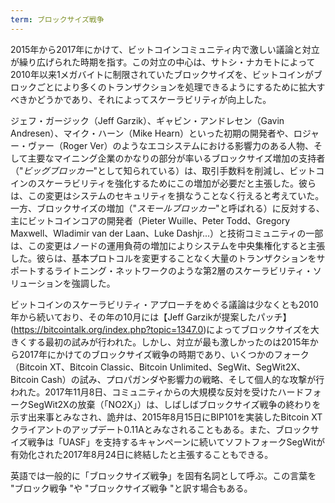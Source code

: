 ```yaml
---
term: ブロックサイズ戦争
---
```

2015年から2017年にかけて、ビットコインコミュニティ内で激しい議論と対立が繰り広げられた時期を指す。この対立の中心は、サトシ・ナカモトによって2010年以来1メガバイトに制限されていたブロックサイズを、ビットコインがブロックごとにより多くのトランザクションを処理できるようにするために拡大すべきかどうかであり、それによってスケーラビリティが向上した。

ジェフ・ガージック（Jeff Garzik）、ギャビン・アンドレセン（Gavin Andresen）、マイク・ハーン（Mike Hearn）といった初期の開発者や、ロジャー・ヴァー（Roger Ver）のようなエコシステムにおける影響力のある人物、そして主要なマイニング企業のかなりの部分が率いるブロックサイズ増加の支持者（"*ビッグブロッカー*"として知られている）は、取引手数料を削減し、ビットコインのスケーラビリティを強化するためにこの増加が必要だと主張した。彼らは、この変更はシステムのセキュリティを損なうことなく行えると考えていた。一方、ブロックサイズの増加（"*スモールブロッカー*"と呼ばれる）に反対する、主にビットコインコアの開発者（Pieter Wuille、Peter Todd、Gregory Maxwell、Wladimir van der Laan、Luke Dashjr...）と技術コミュニティの一部は、この変更はノードの運用負荷の増加によりシステムを中央集権化すると主張した。彼らは、基本プロトコルを変更することなく大量のトランザクションをサポートするライトニング・ネットワークのような第2層のスケーラビリティ・ソリューションを強調した。

ビットコインのスケーラビリティ・アプローチをめぐる議論は少なくとも2010年から続いており、その年の10月には【Jeff Garzikが提案したパッチ】(https://bitcointalk.org/index.php?topic=1347.0)によってブロックサイズを大きくする最初の試みが行われた。しかし、対立が最も激しかったのは2015年から2017年にかけてのブロックサイズ戦争の時期であり、いくつかのフォーク（Bitcoin XT、Bitcoin Classic、Bitcoin Unlimited、SegWit、SegWit2X、Bitcoin Cash）の試み、プロパガンダや影響力の戦略、そして個人的な攻撃が行われた。2017年11月8日、コミュニティからの大規模な反対を受けたハードフォークSegWit2Xの放棄（「NO2X」）は、しばしばブロックサイズ戦争の終わりを示す出来事とみなされ、詭弁は、2015年8月15日にBIP101を実装したBitcoin XTクライアントのアップデート0.11Aとみなされることもある。また、ブロックサイズ戦争は「UASF」を支持するキャンペーンに続いてソフトフォークSegWitが有効化された2017年8月24日に終結したと主張することもできる。

英語では一般的に「ブロックサイズ戦争」を固有名詞として呼ぶ。この言葉を "ブロック戦争 "や "ブロックサイズ戦争 "と訳す場合もある。